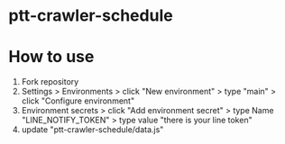 # ptt-crawler-schedule

# How to use
1. Fork repository
2. Settings > Environments > click "New environment" > type "main" > click "Configure environment"
3. Environment secrets > click "Add environment secret" > type Name "LINE_NOTIFY_TOKEN" > type value "there is your line token"
4. update "ptt-crawler-schedule/data.js"

